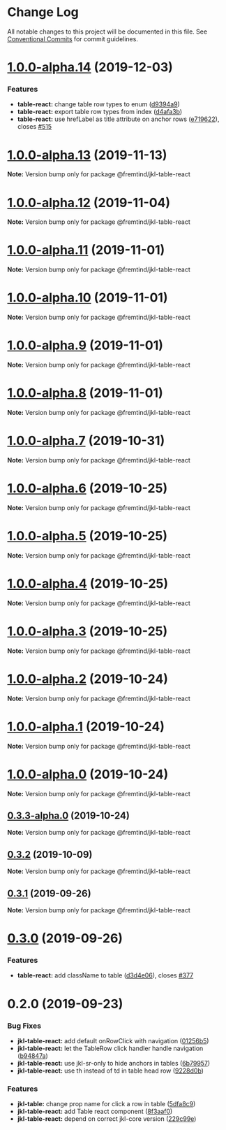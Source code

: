 # Change Log

All notable changes to this project will be documented in this file.
See [Conventional Commits](https://conventionalcommits.org) for commit guidelines.

# [1.0.0-alpha.14](https://github.com/fremtind/jokul/compare/@fremtind/jkl-table-react@1.0.0-alpha.13...@fremtind/jkl-table-react@1.0.0-alpha.14) (2019-12-03)


### Features

* **table-react:** change table row types to enum ([d9394a9](https://github.com/fremtind/jokul/commit/d9394a924c82f5d837a91a4cf008c9691b51567d))
* **table-react:** export table row types from index ([d4afa3b](https://github.com/fremtind/jokul/commit/d4afa3bac4add3090189e726346c67d59a89326c))
* **table-react:** use hrefLabel as title attribute on anchor rows ([e719622](https://github.com/fremtind/jokul/commit/e719622eeabf14fceb0b5382fc1e53b91d1bd1a4)), closes [#515](https://github.com/fremtind/jokul/issues/515)





# [1.0.0-alpha.13](https://github.com/fremtind/jokul/compare/@fremtind/jkl-table-react@1.0.0-alpha.12...@fremtind/jkl-table-react@1.0.0-alpha.13) (2019-11-13)

**Note:** Version bump only for package @fremtind/jkl-table-react





# [1.0.0-alpha.12](https://github.com/fremtind/jokul/compare/@fremtind/jkl-table-react@1.0.0-alpha.11...@fremtind/jkl-table-react@1.0.0-alpha.12) (2019-11-04)

**Note:** Version bump only for package @fremtind/jkl-table-react





# [1.0.0-alpha.11](https://github.com/fremtind/jokul/compare/@fremtind/jkl-table-react@1.0.0-alpha.10...@fremtind/jkl-table-react@1.0.0-alpha.11) (2019-11-01)

**Note:** Version bump only for package @fremtind/jkl-table-react





# [1.0.0-alpha.10](https://github.com/fremtind/jokul/compare/@fremtind/jkl-table-react@0.3.2...@fremtind/jkl-table-react@1.0.0-alpha.10) (2019-11-01)

**Note:** Version bump only for package @fremtind/jkl-table-react





# [1.0.0-alpha.9](https://github.com/fremtind/jokul/compare/@fremtind/jkl-table-react@1.0.0-alpha.8...@fremtind/jkl-table-react@1.0.0-alpha.9) (2019-11-01)

**Note:** Version bump only for package @fremtind/jkl-table-react





# [1.0.0-alpha.8](https://github.com/fremtind/jokul/compare/@fremtind/jkl-table-react@1.0.0-alpha.7...@fremtind/jkl-table-react@1.0.0-alpha.8) (2019-11-01)

**Note:** Version bump only for package @fremtind/jkl-table-react





# [1.0.0-alpha.7](https://github.com/fremtind/jokul/compare/@fremtind/jkl-table-react@1.0.0-alpha.6...@fremtind/jkl-table-react@1.0.0-alpha.7) (2019-10-31)

**Note:** Version bump only for package @fremtind/jkl-table-react





# [1.0.0-alpha.6](https://github.com/fremtind/jokul/compare/@fremtind/jkl-table-react@1.0.0-alpha.5...@fremtind/jkl-table-react@1.0.0-alpha.6) (2019-10-25)

**Note:** Version bump only for package @fremtind/jkl-table-react





# [1.0.0-alpha.5](https://github.com/fremtind/jokul/compare/@fremtind/jkl-table-react@1.0.0-alpha.4...@fremtind/jkl-table-react@1.0.0-alpha.5) (2019-10-25)

**Note:** Version bump only for package @fremtind/jkl-table-react





# [1.0.0-alpha.4](https://github.com/fremtind/jokul/compare/@fremtind/jkl-table-react@1.0.0-alpha.3...@fremtind/jkl-table-react@1.0.0-alpha.4) (2019-10-25)

**Note:** Version bump only for package @fremtind/jkl-table-react





# [1.0.0-alpha.3](https://github.com/fremtind/jokul/compare/@fremtind/jkl-table-react@1.0.0-alpha.2...@fremtind/jkl-table-react@1.0.0-alpha.3) (2019-10-25)

**Note:** Version bump only for package @fremtind/jkl-table-react





# [1.0.0-alpha.2](https://github.com/fremtind/jokul/compare/@fremtind/jkl-table-react@1.0.0-alpha.1...@fremtind/jkl-table-react@1.0.0-alpha.2) (2019-10-24)

**Note:** Version bump only for package @fremtind/jkl-table-react





# [1.0.0-alpha.1](https://github.com/fremtind/jokul/compare/@fremtind/jkl-table-react@1.0.0-alpha.0...@fremtind/jkl-table-react@1.0.0-alpha.1) (2019-10-24)

**Note:** Version bump only for package @fremtind/jkl-table-react





# [1.0.0-alpha.0](https://github.com/fremtind/jokul/compare/@fremtind/jkl-table-react@0.3.3-alpha.0...@fremtind/jkl-table-react@1.0.0-alpha.0) (2019-10-24)

**Note:** Version bump only for package @fremtind/jkl-table-react





## [0.3.3-alpha.0](https://github.com/fremtind/jokul/compare/@fremtind/jkl-table-react@0.3.2...@fremtind/jkl-table-react@0.3.3-alpha.0) (2019-10-24)

**Note:** Version bump only for package @fremtind/jkl-table-react





## [0.3.2](https://github.com/fremtind/jokul/compare/@fremtind/jkl-table-react@0.3.1...@fremtind/jkl-table-react@0.3.2) (2019-10-09)

**Note:** Version bump only for package @fremtind/jkl-table-react





## [0.3.1](https://github.com/fremtind/jokul/compare/@fremtind/jkl-table-react@0.3.0...@fremtind/jkl-table-react@0.3.1) (2019-09-26)

**Note:** Version bump only for package @fremtind/jkl-table-react





# [0.3.0](https://github.com/fremtind/jokul/compare/@fremtind/jkl-table-react@0.2.0...@fremtind/jkl-table-react@0.3.0) (2019-09-26)


### Features

* **table-react:** add className to table ([d3d4e06](https://github.com/fremtind/jokul/commit/d3d4e06)), closes [#377](https://github.com/fremtind/jokul/issues/377)





# 0.2.0 (2019-09-23)


### Bug Fixes

* **jkl-table-react:** add default onRowClick with navigation ([01256b5](https://github.com/fremtind/jokul/commit/01256b5))
* **jkl-table-react:** let the TableRow click handler handle navigation ([b94847a](https://github.com/fremtind/jokul/commit/b94847a))
* **jkl-table-react:** use jkl-sr-only to hide anchors in tables ([6b79957](https://github.com/fremtind/jokul/commit/6b79957))
* **jkl-table-react:** use th instead of td in table head row ([9228d0b](https://github.com/fremtind/jokul/commit/9228d0b))


### Features

* **jkl-table:** change prop name for click a row in table ([5dfa8c9](https://github.com/fremtind/jokul/commit/5dfa8c9))
* **jkl-table-react:** add Table react component ([8f3aaf0](https://github.com/fremtind/jokul/commit/8f3aaf0))
* **jkl-table-react:** depend on correct jkl-core version ([229c99e](https://github.com/fremtind/jokul/commit/229c99e))

